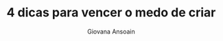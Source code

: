 ---
layout: default
image: post2.jpeg
link: 4-dicas-para-vencer-o-medo-de-criar-cda9a6fbcf6a
category: Criatividade
title: 4 dicas para vencer o medo de criar
author: Giovana Ansoain
tempo: 01 Nov.
---